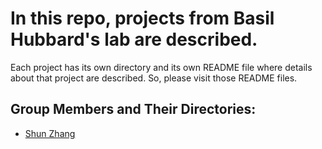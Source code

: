 # In this repo, projects from Basil Hubbard's lab are described.

Each project has its own directory and its own README file where details about that project are described. So, please visit those README files.

## Group Members and Their Directories:

- [Shun Zhang](shunZhang/)
